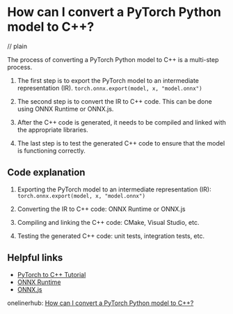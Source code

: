 # How can I convert a PyTorch Python model to C++?
// plain

The process of converting a PyTorch Python model to C++ is a multi-step process.

1. The first step is to export the PyTorch model to an intermediate representation (IR). ```torch.onnx.export(model, x, "model.onnx")```

2. The second step is to convert the IR to C++ code. This can be done using ONNX Runtime or ONNX.js.

3. After the C++ code is generated, it needs to be compiled and linked with the appropriate libraries.

4. The last step is to test the generated C++ code to ensure that the model is functioning correctly.

## Code explanation


1. Exporting the PyTorch model to an intermediate representation (IR): ```torch.onnx.export(model, x, "model.onnx")```

2. Converting the IR to C++ code: ONNX Runtime or ONNX.js

3. Compiling and linking the C++ code: CMake, Visual Studio, etc.

4. Testing the generated C++ code: unit tests, integration tests, etc.

## Helpful links

- [PyTorch to C++ Tutorial](https://pytorch.org/tutorials/advanced/cpp_export.html)
- [ONNX Runtime](https://microsoft.github.io/onnxruntime/)
- [ONNX.js](https://github.com/microsoft/onnxjs)

onelinerhub: [How can I convert a PyTorch Python model to C++?](https://onelinerhub.com/python-pytorch/how-can-i-convert-a-pytorch-python-model-to-c--)